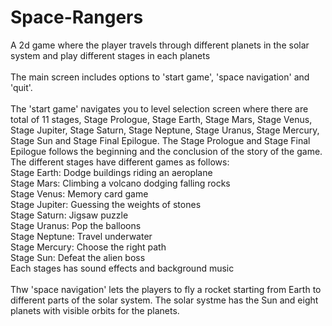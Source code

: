 # Space-Rangers
A 2d game where the player travels through different planets in the solar system and play different stages in each planets<br>
<br>
The main screen includes options to 'start game', 'space navigation' and 'quit'.<br>
<br>
The 'start game' navigates you to level selection screen where there are total of 11 stages, Stage Prologue, Stage Earth, Stage Mars, Stage Venus, Stage Jupiter, Stage Saturn, Stage Neptune, Stage Uranus, Stage Mercury, Stage Sun and Stage Final Epilogue. The Stage Prologue and Stage Final Epilogue follows the beginning and the conclusion of the story of the game. The different stages have different games as follows:<br>
  Stage Earth: Dodge buildings riding an aeroplane<br>
  Stage Mars: Climbing a volcano dodging falling rocks<br>
  Stage Venus: Memory card game<br>
  Stage Jupiter: Guessing the weights of stones<br>
  Stage Saturn: Jigsaw puzzle<br>
  Stage Uranus: Pop the balloons<br>
  Stage Neptune: Travel underwater<br>
  Stage Mercury: Choose the right path<br>
  Stage Sun: Defeat the alien boss<br>
Each stages has sound effects and background music<br>
<br>
Thw 'space navigation' lets the players to fly a rocket starting from Earth to different parts of the solar system. The solar systme has the Sun and eight planets with visible orbits for the planets.
